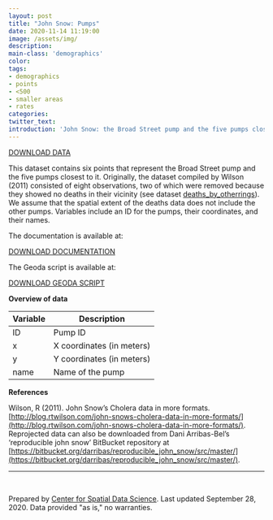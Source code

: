 ```yaml
---
layout: post
title: "John Snow: Pumps"
date: 2020-11-14 11:19:00
image: /assets/img/
description:
main-class: 'demographics'
color:
tags:
- demographics
- points
- <500
- smaller areas
- rates
categories:
twitter_text:
introduction: 'John Snow: the Broad Street pump and the five pumps closest to it'
---
```

<script>
  var map = L.map('map');
  L.tileLayer('https://api.tiles.mapbox.com/v4/{id}/{z}/{x}/{y}.png?access_token=pk.eyJ1IjoibWFwYm94IiwiYSI6ImNpejY4NXVycTA2emYycXBndHRqcmZ3N3gifQ.rJcFIG214AriISLbB6B5aw', { <!--this is the URL for the Nepal Geojson-->
		maxZoom: 18,
		attribution: 'Map data &copy; <a href="http://openstreetmap.org">OpenStreetMap</a> contributors, ' +
			'<a href="http://creativecommons.org/licenses/by-sa/2.0/">CC-BY-SA</a>, ' +
			'Imagery © <a href="http://mapbox.com">Mapbox</a>',
		id: 'mapbox.light'
	}).addTo(map);

  map.scrollWheelZoom.disable();
  map.touchZoom.disable();
  var enableMapInteraction = function () {
      map.scrollWheelZoom.enable();
      map.touchZoom.enable();
  }
  $('#map').on('click touch', enableMapInteraction);
$('#map').on('mouseout', function(){ map.scrollWheelZoom.disable();});

  var smallIcon = L.icon({
         iconUrl: 'http://www.hckrecruitment.nic.in/images/blue.png',
         iconSize: [16, 16], // size of the icon
         });

   function onEachFeature(feature, layer) {
     //console.log(feature);
     var txt = "";
     for (var fname in feature.properties) {
       txt += fname;
       txt += " : ";
       txt += feature.properties[fname];
       txt += "<br/>";
     }
     layer.bindPopup(txt);
   }

  // load GeoJSON from an external file
  $.getJSON("../data/pumps.geojson",function(data){
    // add GeoJSON layer to the map once the file is loaded
    var geojsonMarkerOptions = {
    radius: 8,
    fillColor: "#0D0887",
    color: "#000",
    weight: 1,
    opacity: 1,
    fillOpacity: 0.8
};
var json = L.geoJson(data, {
      pointToLayer: function(feature, latlng) {
        
        return L.circleMarker(latlng, geojsonMarkerOptions);
      },
      onEachFeature: onEachFeature
    });
    json.addTo(map);
    map.fitBounds(json.getBounds());
  });

</script>

[DOWNLOAD DATA](../data/snow7.zip)

This dataset contains six points that represent the Broad Street pump and the five pumps closest to it. Originally, the dataset compiled by Wilson (2011) consisted of eight observations, two of which were removed because they showed no deaths in their vicinity (see dataset [deaths_by_otherrings](https://geodacenter.github.io/data-and-lab/snow5/)). We assume that the spatial extent of the deaths data does not include the other pumps. Variables include an ID for the pumps, their coordinates, and their names.


The documentation is available at:

[DOWNLOAD DOCUMENTATION](../data/snow_documentation.pdf)

The Geoda script is available at:

[DOWNLOAD GEODA SCRIPT](../data/geoda_scripts_snow.pdf)


**Overview of data**

|	Variable	| 	Description 	|
|---|---|				
|	ID 	|	Pump ID 	|
|	x 	|	X coordinates (in meters) 	|
|	y 	|	Y coordinates (in meters) 	|
|	name 	|	Name of the pump	|


**References**

Wilson, R (2011). John Snow’s Cholera data in more formats. [http://blog.rtwilson.com/john-snows-cholera-data-in-more-formats/](http://blog.rtwilson.com/john-snows-cholera-data-in-more-formats/). Reprojected data can also be downloaded from Dani Arribas-Bel’s ‘reproducible john snow’ BitBucket repository at [https://bitbucket.org/darribas/reproducible_john_snow/src/master/](https://bitbucket.org/darribas/reproducible_john_snow/src/master/).

* * * * *

<br />

Prepared by [Center for Spatial Data Science](https://spatial.uchicago.edu/). Last updated September 28, 2020. Data provided "as is," no warranties.

